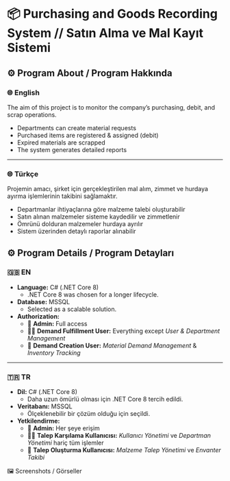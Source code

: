 # 📦 Purchasing and Goods Recording System // Satın Alma ve Mal Kayıt Sistemi

⚙️ Program About / Program Hakkında
---
### 🌐 English
The aim of this project is to monitor the company’s purchasing, debit, and scrap operations.

- Departments can create material requests
- Purchased items are registered & assigned (debit)
- Expired materials are scrapped
- The system generates detailed reports

---

### 🌐 Türkçe
Projemin amacı, şirket için gerçekleştirilen mal alım, zimmet ve hurdaya ayırma işlemlerinin takibini sağlamaktır.

- Departmanlar ihtiyaçlarına göre malzeme talebi oluşturabilir
- Satın alınan malzemeler sisteme kaydedilir ve zimmetlenir
- Ömrünü dolduran malzemeler hurdaya ayrılır
- Sistem üzerinden detaylı raporlar alınabilir


⚙️ Program Details / Program Detayları
---
### 🇬🇧 EN  
- **Language:** C# (.NET Core 8)  
  - .NET Core 8 was chosen for a longer lifecycle.  
- **Database:** MSSQL  
  - Selected as a scalable solution.  
- **Authorization:**  
  - 🔑 **Admin:** Full access  
  - 👨‍💼 **Demand Fulfillment User:** Everything except *User & Department Management*  
  - 📝 **Demand Creation User:** *Material Demand Management* & *Inventory Tracking*  

---

### 🇹🇷 TR  
- **Dil:** C# (.NET Core 8)  
  - Daha uzun ömürlü olması için .NET Core 8 tercih edildi.  
- **Veritabanı:** MSSQL  
  - Ölçeklenebilir bir çözüm olduğu için seçildi.  
- **Yetkilendirme:**  
  - 🔑 **Admin:** Her şeye erişim  
  - 👨‍💼 **Talep Karşılama Kullanıcısı:** *Kullanıcı Yönetimi* ve *Departman Yönetimi* hariç tüm işlemler  
  - 📝 **Talep Oluşturma Kullanıcısı:** *Malzeme Talep Yönetimi* ve *Envanter Takibi* 

🖼 Screenshots / Görseller
